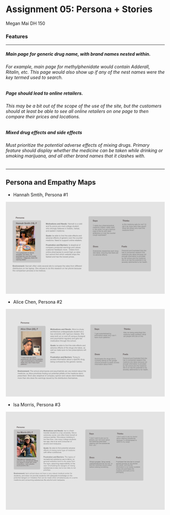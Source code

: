 # Assignment 05: Persona + Stories
Megan Mai DH 150
### Features
*** 
##### Main page for generic drug name, with brand names nested within.
###### For example, main page for methylphenidate would contain Adderall, Ritalin, etc. This page would also show up if any of the nest names were the key termed used to search.
##### Page should lead to online retailers. 
###### This may be a bit out of the scope of the use of the site, but the customers should at least be able to see all online retailers on one page to then compare their prices and locations.
##### Mixed drug effects and side effects
###### Must prioritize the potential adverse effects of mixing drugs. Primary feature should display whether the medicine can be taken while drinking or smoking marijuana, and all other brand names that it clashes with.
***
## Persona and Empathy Maps

- Hannah Smtih, Persona #1

![1](hanna%20smith.png)

- Alice Chen, Persona #2

![2](erica%20chen.png)

- Isa Morris, Persona #3

![3](issa%20morris.png)
